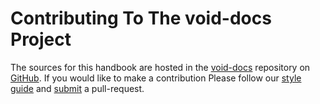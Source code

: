 # Contributing To The void-docs Project

The sources for this handbook are hosted in the
[void-docs](https://github.com/void-linux/void-docs) repository on
[GitHub](https://github.com). If you would like to make a contribution Please
follow our [style guide](./style-guide.md) and [submit](submitting.md) a
pull-request.

